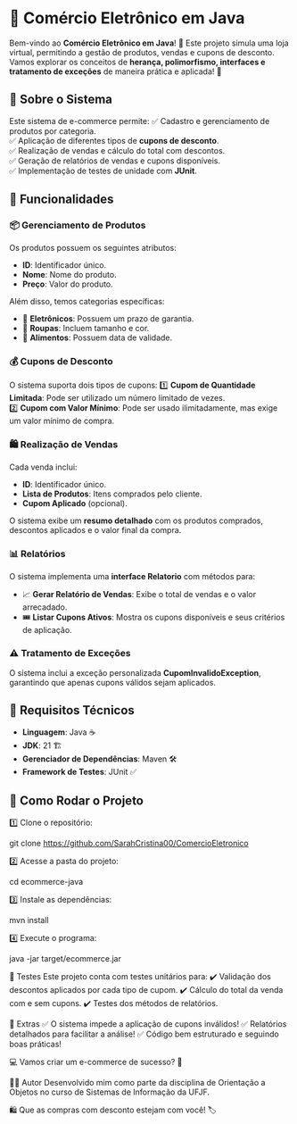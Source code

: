 # 🛒 Comércio Eletrônico em Java

Bem-vindo ao **Comércio Eletrônico em Java**! 🎉 Este projeto simula uma loja virtual, 
permitindo a gestão de produtos, vendas e cupons de desconto. Vamos explorar os conceitos 
de **herança, polimorfismo, interfaces e tratamento de exceções** de maneira prática e aplicada! 🚀

## 📌 Sobre o Sistema
Este sistema de e-commerce permite:
✅ Cadastro e gerenciamento de produtos por categoria.  
✅ Aplicação de diferentes tipos de **cupons de desconto**.  
✅ Realização de vendas e cálculo do total com descontos.  
✅ Geração de relatórios de vendas e cupons disponíveis.  
✅ Implementação de testes de unidade com **JUnit**.  

## 🏪 Funcionalidades

### 📦 Gerenciamento de Produtos
Os produtos possuem os seguintes atributos:
- **ID**: Identificador único.
- **Nome**: Nome do produto.
- **Preço**: Valor do produto.

Além disso, temos categorias específicas:
- 📱 **Eletrônicos**: Possuem um prazo de garantia.
- 👕 **Roupas**: Incluem tamanho e cor.
- 🍏 **Alimentos**: Possuem data de validade.

### 💰 Cupons de Desconto
O sistema suporta dois tipos de cupons:
1️⃣ **Cupom de Quantidade Limitada**: Pode ser utilizado um número limitado de vezes.  
2️⃣ **Cupom com Valor Mínimo**: Pode ser usado ilimitadamente, mas exige um valor mínimo de compra.  

### 🛍️ Realização de Vendas
Cada venda inclui:
- **ID**: Identificador único.
- **Lista de Produtos**: Itens comprados pelo cliente.
- **Cupom Aplicado** (opcional).

O sistema exibe um **resumo detalhado** com os produtos comprados, descontos aplicados e o valor final da compra.  

### 📊 Relatórios
O sistema implementa uma **interface Relatorio** com métodos para:
- 📈 **Gerar Relatório de Vendas**: Exibe o total de vendas e o valor arrecadado.
- 🎟️ **Listar Cupons Ativos**: Mostra os cupons disponíveis e seus critérios de aplicação.

### ⚠️ Tratamento de Exceções
O sistema inclui a exceção personalizada **CupomInvalidoException**, garantindo que apenas cupons válidos sejam aplicados.  

## 🔧 Requisitos Técnicos
- **Linguagem**: Java ☕
- **JDK**: 21 🏗️
- **Gerenciador de Dependências**: Maven 🛠️
- **Framework de Testes**: JUnit ✅

## 🏃 Como Rodar o Projeto
1️⃣ Clone o repositório:

git clone <https://github.com/SarahCristina00/ComercioEletronico>

2️⃣ Acesse a pasta do projeto:

cd ecommerce-java

3️⃣ Instale as dependências:

mvn install

4️⃣ Execute o programa:

java -jar target/ecommerce.jar

🧪 Testes
Este projeto conta com testes unitários para: ✔️ Validação dos descontos aplicados por cada tipo de cupom.
✔️ Cálculo do total da venda com e sem cupons.
✔️ Testes dos métodos de relatórios.

🎯 Extras
✅ O sistema impede a aplicação de cupons inválidos!
✅ Relatórios detalhados para facilitar a análise!
✅ Código bem estruturado e seguindo boas práticas!

💻 Vamos criar um e-commerce de sucesso? 🚀

👨‍💻 Autor
Desenvolvido mim como parte da disciplina de Orientação a Objetos no curso de Sistemas de Informação da UFJF.

🛍️ Que as compras com desconto estejam com você! 🏷️
